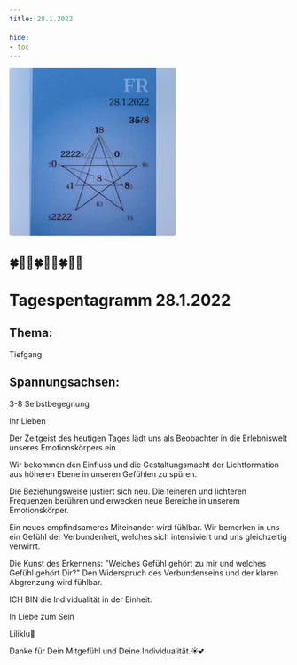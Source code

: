 ```yaml
---
title: 28.1.2022

hide:
- toc
---
```


<style>
img {
  width: 300px;
  max-width: 99%
}
</style>

![](../../img/2022-01-28.png)


## 🍀🦋💚🍀🦋💚🍀🦋💚

# Tagespentagramm 28.1.2022

## Thema:
Tiefgang


## Spannungsachsen:
3-8 Selbstbegegnung



Ihr Lieben

Der Zeitgeist des heutigen Tages lädt uns als Beobachter in die Erlebniswelt unseres Emotionskörpers ein.

Wir bekommen den Einfluss und die Gestaltungsmacht der Lichtformation aus höheren Ebene in unseren Gefühlen zu spüren.

Die Beziehungsweise justiert sich neu. Die feineren und lichteren Frequenzen berühren und erwecken neue Bereiche in unserem Emotionskörper.

Ein neues empfindsameres Miteinander wird fühlbar. Wir bemerken in uns ein Gefühl der Verbundenheit, welches sich intensiviert und uns gleichzeitig verwirrt.

Die Kunst des Erkennens: "Welches Gefühl gehört zu mir und welches Gefühl gehört Dir?" Den Widerspruch des Verbundenseins und der klaren Abgrenzung wird fühlbar.

ICH BIN die Individualität in der Einheit.

In Liebe zum Sein

Liliklu🦋

Danke für Dein Mitgefühl und Deine Individualität.☀️💕

